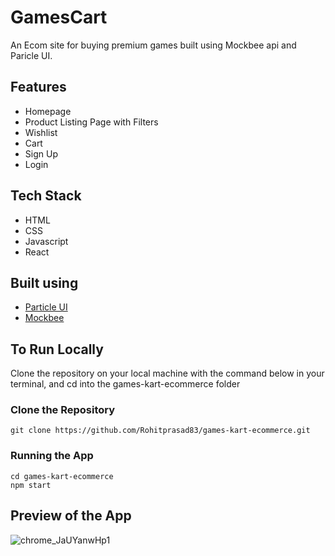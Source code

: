 # GamesCart
An Ecom site for buying premium games built using Mockbee api and Paricle UI.

## Features

* Homepage
* Product Listing Page with Filters
* Wishlist
* Cart 
* Sign Up 
* Login

## Tech Stack

* HTML
* CSS
* Javascript
* React
## Built using
* [Particle UI](https://particle-ui.netlify.app)
* [Mockbee](https://mockbee.netlify.app/)
## To Run Locally
Clone the repository on your local machine with the command below in your terminal, and cd into the games-kart-ecommerce folder

### Clone the Repository
```
git clone https://github.com/Rohitprasad83/games-kart-ecommerce.git
```

### Running the App
```
cd games-kart-ecommerce
npm start
```

## Preview of the App
![chrome_JaUYanwHp1](https://user-images.githubusercontent.com/66221637/162274860-4059a19a-29db-46dc-8e16-eefd64dbf0a1.gif)

